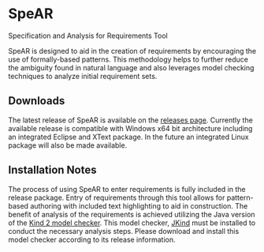 # SpeAR
Specification and Analysis for Requirements Tool

SpeAR is designed to aid in the creation of requirements by encouraging the use of formally-based patterns. This methodology helps to further reduce the ambiguity found in natural language and also leverages model checking techniques to analyze initial requirement sets.

## Downloads
The latest release of SpeAR is available on the [releases page](https://github.com/AFifarek/SpeAR/releases). Currently the available release is compatible with Windows x64 bit architecture including an integrated Eclipse and XText package. In the future an integrated Linux package will also be made available.

## Installation Notes
The process of using SpeAR to enter requirements is fully included in the release package. Entry of requirements through this tool allows for pattern-based authoring with included text highlighting to aid in construction. The benefit of analysis of the requirements is achieved utilizing the Java version of the [Kind 2 model checker](http://kind2-mc.github.io/kind2/). This model checker, [JKind](https://github.com/agacek/jkind/) must be installed to conduct the necessary analysis steps. Please download and install this model checker according to its release information.
